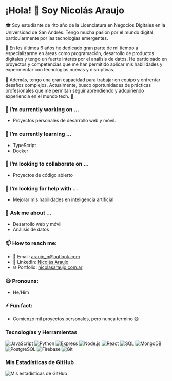 # ¡Hola! 👋 Soy Nicolás Araujo

🎓 Soy estudiante de 4to año de la Licenciatura en Negocios Digitales en la Universidad de San Andrés. Tengo mucha pasión por el mundo digital, particularmente por las tecnologías emergentes.

🚀 En los últimos 6 años he dedicado gran parte de mi tiempo a especializarme en áreas como programación, desarrollo de productos digitales y tengo un fuerte interés por el análisis de datos. He participado en proyectos y competencias que me han permitido aplicar mis habilidades y experimentar con tecnologías nuevas y disruptivas.

💪 Además, tengo una gran capacidad para trabajar en equipo y enfrentar desafíos complejos. Actualmente, busco oportunidades de prácticas profesionales que me permitan seguir aprendiendo y adquiriendo experiencia en el mundo tech. 🌟

### 🔭 I’m currently working on ...
- Proyectos personales de desarrollo web y móvil.

### 🌱 I’m currently learning ...
- TypeScript
- Docker

### 👯 I’m looking to collaborate on ...
- Proyectos de código abierto

### 🤔 I’m looking for help with ...
- Mejorar mis habilidades en inteligencia artificial

### 💬 Ask me about ...
- Desarrollo web y móvil
- Análisis de datos

### 📫 How to reach me:
- 📧 Email: [araujo_n@outlook.com](mailto:araujo_n@outlook.com)
- 💼 LinkedIn: [Nicolás Araujo](https://www.linkedin.com/in/nicolas-araujo/)
- 🌐 Portfolio: [nicolasaraujo.com.ar](https://nicolasaraujo.com.ar/)

### 😄 Pronouns:
- He/Him

### ⚡ Fun fact:
- Comienzo mil proyectos personales, pero nunca termino 😅

### Tecnologías y Herramientas
![JavaScript](https://img.shields.io/badge/-JavaScript-F7DF1E?style=flat&logo=JavaScript&logoColor=black)
![Python](https://img.shields.io/badge/-Python-3776AB?style=flat&logo=Python&logoColor=white)
![Express](https://img.shields.io/badge/-Express-000000?style=flat&logo=Express&logoColor=white)
![Node.js](https://img.shields.io/badge/-Node.js-339933?style=flat&logo=Node.js&logoColor=white)
![React](https://img.shields.io/badge/-React-61DAFB?style=flat&logo=React&logoColor=black)
![SQL](https://img.shields.io/badge/-SQL-4479A1?style=flat&logo=MySQL&logoColor=white)
![MongoDB](https://img.shields.io/badge/-MongoDB-47A248?style=flat&logo=MongoDB&logoColor=white)
![PostgreSQL](https://img.shields.io/badge/-PostgreSQL-336791?style=flat&logo=PostgreSQL&logoColor=white)
![Firebase](https://img.shields.io/badge/-Firebase-FFCA28?style=flat&logo=Firebase&logoColor=black)
![Git](https://img.shields.io/badge/-Git-F05032?style=flat&logo=git&logoColor=white)

<!-- ### Proyectos Destacados
- [Proyecto 1](https://github.com/tuusuario/proyecto1): Breve descripción del proyecto.
- [Proyecto 2](https://github.com/tuusuario/proyecto2): Breve descripción del proyecto. -->

### Mis Estadísticas de GitHub
![Mis estadísticas de GitHub](https://github-readme-stats.vercel.app/api?username=tuusuario&show_icons=true&theme=radical)
